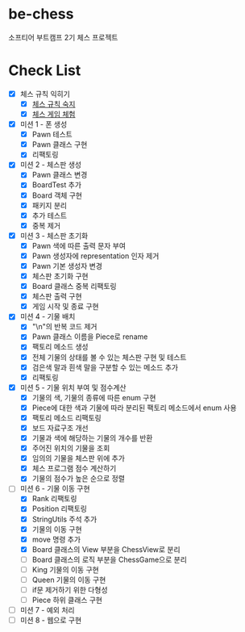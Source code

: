 # be-chess
소프티어 부트캠프 2기 체스 프로젝트

# Check List
- [X] 체스 규칙 익히기
  - [X] [체스 규칙 숙지](https://ko.wikipedia.org/wiki/체스_규칙)
  - [X] [체스 게임 체험](https://www.chess.com/ko/play/computer)
- [X] 미션 1 - 폰 생성
  - [X] Pawn 테스트
  - [X] Pawn 클래스 구현
  - [X] 리팩토링
- [X] 미션 2 - 체스판 생성
  - [X] Pawn 클래스 변경 
  - [X] BoardTest 추가
  - [X] Board 객체 구현
  - [X] 패키지 분리 
  - [X] 추가 테스트 
  - [X] 중복 제거
- [X] 미션 3 - 체스판 초기화
  - [X] Pawn 색에 따른 출력 문자 부여
  - [X] Pawn 생성자에 representation 인자 제거
  - [X] Pawn 기본 생성자 변경
  - [X] 체스판 초기화 구현
  - [X] Board 클래스 중복 리팩토링 
  - [X] 체스판 출력 구현
  - [X] 게임 시작 및 종료 구현
- [X] 미션 4 - 기물 배치
  - [X] "\n"의 반복 코드 제거 
  - [X] Pawn 클래스 이름을 Piece로 rename 
  - [X] 팩토리 메소드 생성 
  - [X] 전체 기물의 상태를 볼 수 있는 체스판 구현 및 테스트 
  - [X] 검은색 말과 흰색 말을 구분할 수 있는 메소드 추가 
  - [X] 리팩토링
- [X] 미션 5 - 기물 위치 부여 및 점수계산
  - [X] 기물의 색, 기물의 종류에 따른 enum 구현 
  - [X] Piece에 대한 색과 기물에 따라 분리된 팩토리 메소드에서 enum 사용 
  - [X] 팩토리 메소드 리팩토링 
  - [X] 보드 자료구조 개선 
  - [X] 기물과 색에 해당하는 기물의 개수를 반환 
  - [X] 주어진 위치의 기물을 조회 
  - [X] 임의의 기물을 체스판 위에 추가 
  - [X] 체스 프로그램 점수 계산하기 
  - [X] 기물의 점수가 높은 순으로 정렬
- [ ] 미션 6 - 기물 이동 구현
  - [X] Rank 리팩토링 
  - [X] Position 리팩토링
  - [X] StringUtils 주석 추가
  - [X] 기물의 이동 구현 
  - [X] move 명령 추가 
  - [X] Board 클래스의 View 부분을 ChessView로 분리 
  - [ ] Board 클래스의 로직 부분을 ChessGame으로 분리
  - [ ] King 기물의 이동 구현 
  - [ ] Queen 기물의 이동 구현 
  - [ ] if문 제거하기 위한 다형성 
  - [ ] Piece 하위 클래스 구현
- [ ] 미션 7 - 예외 처리
- [ ] 미션 8 - 웹으로 구현